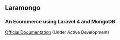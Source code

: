 ## Laramongo

### An Ecommerce using Laravel 4 and MongoDB

[Official Documentation](http://four.laravel.com) (Under Active Development)
